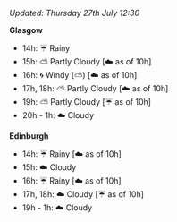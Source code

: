*Updated: Thursday 27th July 12:30*

**Glasgow**

* 14h: :umbrella: Rainy
* 15h: :partly_sunny: Partly Cloudy [:cloud: as of 10h]
* 16h: :cyclone: Windy (:partly_sunny:) [:cloud: as of 10h]
* 17h, 18h: :partly_sunny: Partly Cloudy [:cloud: as of 10h]
* 19h: :partly_sunny: Partly Cloudy [:umbrella: as of 10h]
* 20h - 1h: :cloud: Cloudy

**Edinburgh**

* 14h: :umbrella: Rainy [:cloud: as of 10h]
* 15h: :cloud: Cloudy
* 16h: :umbrella: Rainy [:cloud: as of 10h]
* 17h, 18h: :cloud: Cloudy [:umbrella: as of 10h]
* 19h - 1h: :cloud: Cloudy
